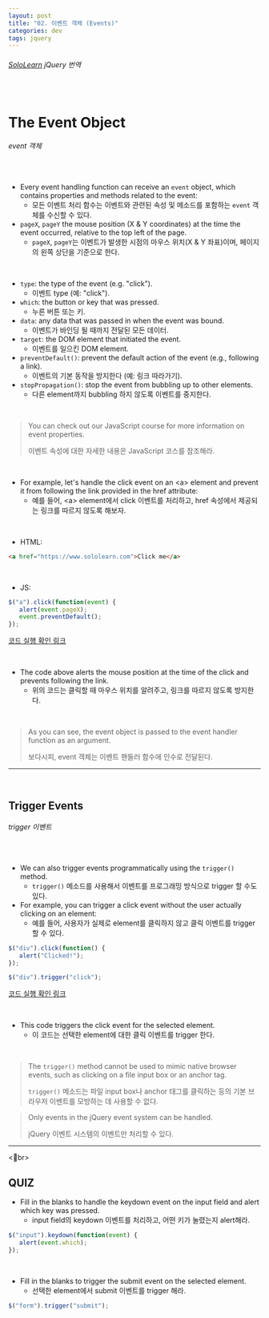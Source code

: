 ```yaml
---
layout: post
title: "02. 이벤트 객체 (Events)"
categories: dev
tags: jquery
---
```


###### [SoloLearn](https://www.sololearn.com) jQuery 번역

<br>

# The Event Object

###### event 객체

<br>

- Every event handling function can receive an `event` object, which contains properties and methods related to the event:
  - 모든 이벤트 처리 함수는 이벤트와 관련된 속성 및 메소드를 포함하는  `event` 객체를 수신할 수 있다.
- `pageX`, `pageY` the mouse position (X & Y coordinates) at the time the event occurred, relative to the top left of the page.
  - `pageX`, `pageY`는 이벤트가 발생한 시점의 마우스 위치(X & Y 좌표)이며, 페이지의 왼쪽 상단을 기준으로 한다.

<br>

- `type`: the type of the event (e.g. "click").
  - 이벤트 type (예: "click").
- `which`: the button or key that was pressed.
  - 누른 버튼 또는 키.
- `data`: any data that was passed in when the event was bound.
  - 이벤트가 바인딩 될 때까지 전달된 모든 데이터.
- `target`: the DOM element that initiated the event.
  - 이벤트를 일으킨 DOM element.
- `preventDefault()`: prevent the default action of the event (e.g., following a link).
  - 이벤트의 기본 동작을 방지한다 (예: 링크 따라가기).
- `stopPropagation()`: stop the event from bubbling up to other elements.
  - 다른 element까지 bubbling 하지 않도록 이벤트를 중지한다.

<br>

> You can check out our JavaScript course for more information on event properties.
>
> 이벤트 속성에 대한 자세한 내용은 JavaScript 코스를 참조해라.

<br>

- For example, let's handle the click event on an \<a> element and prevent it from following the link provided in the href attribute:
  - 예를 들어, \<a> element에서 click 이벤트를 처리하고, href 속성에서 제공되는 링크를 따르지 않도록 해보자.

<br>

- HTML:

```html
<a href="https://www.sololearn.com">Click me</a>
```

<br>

- JS:

```js
$("a").click(function(event) {
   alert(event.pageX);
   event.preventDefault();
});
```

[코드 실행 확인 링크](https://code.sololearn.com/1131/#js)

<br>

- The code above alerts the mouse position at the time of the click and prevents following the link.
  - 위의 코드는 클릭할 때 마우스 위치를 알려주고, 링크를 따르지 않도록 방지한다.

<br>

> As you can see, the event object is passed to the event handler function as an argument.
>
> 보다시피, event 객체는 이벤트 핸들러 함수에 인수로 전달된다.

------

<br>

## Trigger Events

###### trigger 이벤트

<br>

- We can also trigger events programmatically using the `trigger()` method.
  - `trigger()` 메소드를 사용해서 이벤트를 프로그래밍 방식으로 trigger 할 수도 있다.
- For example, you can trigger a click event without the user actually clicking on an element:
  - 예를 들어, 사용자가 실제로 element를 클릭하지 않고 클릭 이벤트를 trigger 할 수 있다.

```js
$("div").click(function() {
   alert("Clicked!");
});

$("div").trigger("click");
```

[코드 실행 확인 링크](https://code.sololearn.com/1132/#js)

<br>

- This code triggers the click event for the selected element.
  - 이 코드는 선택한 element에 대한 클릭 이벤트를 trigger 한다.

<br>

> The `trigger()` method cannot be used to mimic native browser events, such as clicking on a file input box or an anchor tag.
>
> `trigger()` 메소드는 파일 input box나 anchor 태그를 클릭하는 등의 기본 브라우저 이벤트를 모방하는 데 사용할 수 없다.

> Only events in the jQuery event system can be handled.
>
> jQuery 이벤트 시스템의 이벤트만 처리할 수 있다.

------

<br>

## QUIZ

- Fill in the blanks to handle the keydown event on the input field and alert which key was pressed.
  - input field의 keydown 이벤트를 처리하고, 어떤 키가 눌렸는지 alert해라.

```js
$("input").keydown(function(event) {
   alert(event.which);
});
```

<br>

- Fill in the blanks to trigger the submit event on the selected element.
  - 선택한 element에서 submit 이벤트를 trigger 해라.

```js
$("form").trigger("submit");
```

<br>